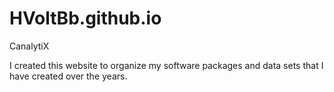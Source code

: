 # HVoltBb.github.io
CanalytiX

I created this website to organize my software packages and data sets that I have created over the years.
